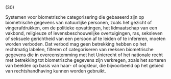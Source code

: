 (30)

Systemen voor biometrische categorisering die gebaseerd zijn op biometrische gegevens van natuurlijke personen, zoals het gezicht of vingerafdrukken, om de politieke opvattingen, het lidmaatschap van een vakbond, religieuze of levensbeschouwelijke overtuigingen, ras, seksleven of seksuele gerichtheid van een persoon af te leiden of te infereren, moeten worden verboden. Dat verbod mag geen betrekking hebben op het rechtmatig labelen, filteren of categoriseren van reeksen biometrische gegevens die in overeenstemming met het Unierecht of het nationale recht met betrekking tot biometrische gegevens zijn verkregen, zoals het sorteren van beelden op basis van haar- of oogkleur, die bijvoorbeeld op het gebied van rechtshandhaving kunnen worden gebruikt.
